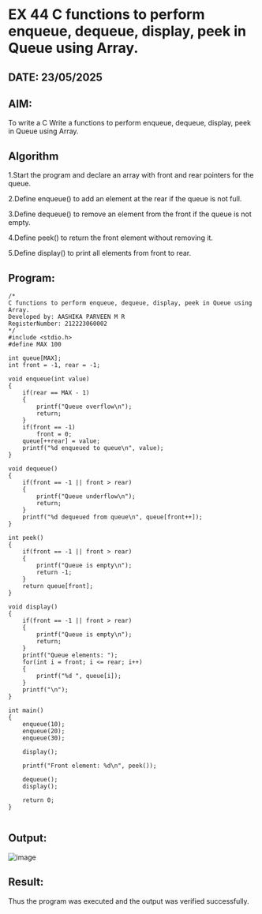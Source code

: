 # EX 44 C functions to perform enqueue, dequeue, display, peek in Queue using Array.
## DATE: 23/05/2025
## AIM:
To write a C Write a functions to perform enqueue, dequeue, display, peek in Queue using Array.

## Algorithm
1.Start the program and declare an array with front and rear pointers for the queue.

2.Define enqueue() to add an element at the rear if the queue is not full.

3.Define dequeue() to remove an element from the front if the queue is not empty.

4.Define peek() to return the front element without removing it.

5.Define display() to print all elements from front to rear.
## Program:
```
/*
C functions to perform enqueue, dequeue, display, peek in Queue using Array.
Developed by: AASHIKA PARVEEN M R
RegisterNumber: 212223060002
*/
#include <stdio.h>
#define MAX 100

int queue[MAX];
int front = -1, rear = -1;

void enqueue(int value)
{
    if(rear == MAX - 1)
    {
        printf("Queue overflow\n");
        return;
    }
    if(front == -1)
        front = 0;
    queue[++rear] = value;
    printf("%d enqueued to queue\n", value);
}

void dequeue()
{
    if(front == -1 || front > rear)
    {
        printf("Queue underflow\n");
        return;
    }
    printf("%d dequeued from queue\n", queue[front++]);
}

int peek()
{
    if(front == -1 || front > rear)
    {
        printf("Queue is empty\n");
        return -1;
    }
    return queue[front];
}

void display()
{
    if(front == -1 || front > rear)
    {
        printf("Queue is empty\n");
        return;
    }
    printf("Queue elements: ");
    for(int i = front; i <= rear; i++)
    {
        printf("%d ", queue[i]);
    }
    printf("\n");
}

int main()
{
    enqueue(10);
    enqueue(20);
    enqueue(30);

    display();

    printf("Front element: %d\n", peek());

    dequeue();
    display();

    return 0;
}


```

## Output:

![image](https://github.com/user-attachments/assets/8702557e-a403-4205-b10e-0e0ac36e711b)


## Result:
Thus the program was executed and the output was verified successfully.
